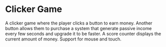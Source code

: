 # Clicker Game

A clicker game where the player clicks a button to earn money. Another button allows them to purchase a system that generate passive income every few seconds and upgrade it to be faster. A score counter displays the current amount of money.
Support for mouse and touch.